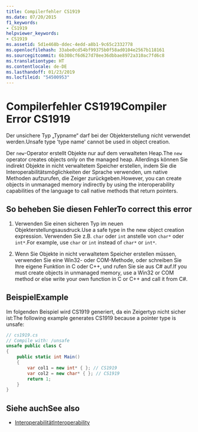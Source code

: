 ```yaml
---
title: Compilerfehler CS1919
ms.date: 07/20/2015
f1_keywords:
- CS1919
helpviewer_keywords:
- CS1919
ms.assetid: 5d1e468b-ddec-4edd-a8b1-9c65c2332778
ms.openlocfilehash: 33abe0cd54bf99375b0f58ad0104e2567b118161
ms.sourcegitcommit: 6b308cf6d627d78ee36dbbae8972a310ac7fd6c8
ms.translationtype: HT
ms.contentlocale: de-DE
ms.lasthandoff: 01/23/2019
ms.locfileid: "54500953"
---
```

# <a name="compiler-error-cs1919"></a><span data-ttu-id="9ce81-102">Compilerfehler CS1919</span><span class="sxs-lookup"><span data-stu-id="9ce81-102">Compiler Error CS1919</span></span>

<span data-ttu-id="9ce81-103">Der unsichere Typ „Typname“ darf bei der Objekterstellung nicht verwendet werden.</span><span class="sxs-lookup"><span data-stu-id="9ce81-103">Unsafe type 'type name' cannot be used in object creation.</span></span>  
  
 <span data-ttu-id="9ce81-104">Der `new`-Operator erstellt Objekte nur auf dem verwalteten Heap.</span><span class="sxs-lookup"><span data-stu-id="9ce81-104">The `new` operator creates objects only on the managed heap.</span></span> <span data-ttu-id="9ce81-105">Allerdings können Sie indirekt Objekte in nicht verwaltetem Speicher erstellen, indem Sie die Interoperabilitätsmöglichkeiten der Sprache verwenden, um native Methoden aufzurufen, die Zeiger zurückgeben.</span><span class="sxs-lookup"><span data-stu-id="9ce81-105">However, you can create objects in unmanaged memory indirectly by using the interoperability capabilities of the language to call native methods that return pointers.</span></span>  
  
## <a name="to-correct-this-error"></a><span data-ttu-id="9ce81-106">So beheben Sie diesen Fehler</span><span class="sxs-lookup"><span data-stu-id="9ce81-106">To correct this error</span></span>  
  
1. <span data-ttu-id="9ce81-107">Verwenden Sie einen sicheren Typ im neuen Objekterstellungsausdruck.</span><span class="sxs-lookup"><span data-stu-id="9ce81-107">Use a safe type in the new object creation expression.</span></span> <span data-ttu-id="9ce81-108">Verwenden Sie z.B. `char` oder `int` anstelle von `char*` oder `int*`.</span><span class="sxs-lookup"><span data-stu-id="9ce81-108">For example, use `char` or `int` instead of `char*` or `int*`.</span></span>  
  
2. <span data-ttu-id="9ce81-109">Wenn Sie Objekte in nicht verwaltetem Speicher erstellen müssen, verwenden Sie eine Win32- oder COM-Methode, oder schreiben Sie Ihre eigene Funktion in C oder C++, und rufen Sie sie aus C# auf.</span><span class="sxs-lookup"><span data-stu-id="9ce81-109">If you must create objects in unmanaged memory, use a Win32 or COM method or else write your own function in C or C++ and call it from C#.</span></span>  
  
## <a name="example"></a><span data-ttu-id="9ce81-110">Beispiel</span><span class="sxs-lookup"><span data-stu-id="9ce81-110">Example</span></span>

 <span data-ttu-id="9ce81-111">Im folgenden Beispiel wird CS1919 generiert, da ein Zeigertyp nicht sicher ist:</span><span class="sxs-lookup"><span data-stu-id="9ce81-111">The following example generates CS1919 because a pointer type is unsafe:</span></span>

```csharp
// cs1919.cs  
// Compile with: /unsafe  
unsafe public class C  
{  
    public static int Main()  
    {  
        var col1 = new int* { }; // CS1919  
        var col2 = new char* { }; // CS1919  
        return 1;  
    }  
}  
```

## <a name="see-also"></a><span data-ttu-id="9ce81-112">Siehe auch</span><span class="sxs-lookup"><span data-stu-id="9ce81-112">See also</span></span>

- [<span data-ttu-id="9ce81-113">Interoperabilität</span><span class="sxs-lookup"><span data-stu-id="9ce81-113">Interoperability</span></span>](../../../csharp/programming-guide/interop/index.md)

